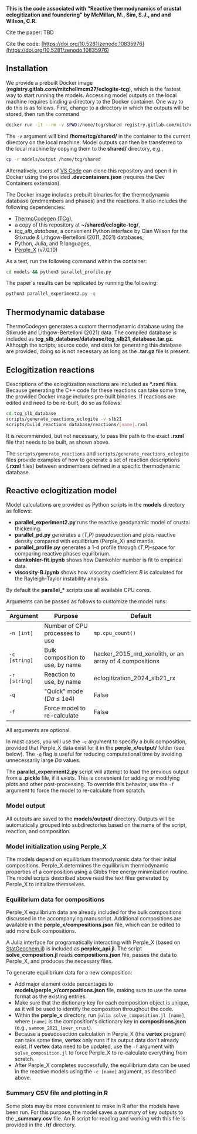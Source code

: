 **This is the code associated with "Reactive thermodynamics of crustal eclogitization and foundering" by McMillan, M., Sim, S.J., and and Wilson, C.R.**

Cite the paper: TBD

Cite the code: [https://doi.org/10.5281/zenodo.10835976](https://doi.org/10.5281/zenodo.10835976)

## Installation

We provide a prebuilt Docker image (**registry.gitlab.com/mitchellmcm27/eclogite-tcg**), which is the fastest way to start running the models.
Accessing model outputs on the local machine requires binding a directory to the Docker container.
One way to do this is as follows.
First, change to a directory in which the outputs will be stored, then run the command

```bash
docker run -it --rm -v $PWD:/home/tcg/shared registry.gitlab.com/mitchellmcm27/eclogite-tcg
```

The `-v` argument will bind **/home/tcg/shared/** in the container to the current directory on the local machine.
Model outputs can then be transferred to the local machine by copying them to the **shared/** directory, e.g.,

```bash
cp -r models/output /home/tcg/shared
```

Alternatively, users of [VS Code](https://code.visualstudio.com/) can clone this repository and open it in Docker using the provided **.devcontainers.json** (requires the Dev Containers extension).

The Docker image includes prebuilt binaries for the thermodynamic database (endmembers and phases) and the reactions.
It also includes the following dependencies:
- [ThermoCodegen (TCg)](https://gitlab.com/ENKI-portal/ThermoCodegen),
- a copy of this repository at **~/shared/eclogite-tcg/**,
- *tcg_slb_database*, a convenient Python interface by Cian Wilson for the Stixrude & Lithgow-Bertelloni (2011, 2021) databases,
- Python, Julia, and R languages,
- [Perple_X](https://github.com/jadconnolly/Perple_X) (v7.0.10)

As a test, run the following command within the container:

```bash
cd models && python3 parallel_profile.py
```

The paper's results can be replicated by running the following:

```bash
python3 parallel_experiment2.py -q
```

## Thermodynamic database

ThermoCodegen generates a custom thermodynamic database using the Stixrude and Lithgow-Bertelloni (2021) data.
The compiled database is included as **tcg_slb_database/database/tcg_slb21_database.tar.gz**.
Although the scripts, source code, and data for generating this database are provided, doing so is not necessary as long as the **.tar.gz** file is present.

## Eclogitization reactions 

Descriptions of the eclogitization reactions are included as **\*.rxml** files.
Because generating the C++ code for these reactions can take some time, the provided Docker image includes pre-built binaries.
If reactions are edited and need to be re-built, do so as follows:

```bash
cd tcg_slb_database
scripts/generate_reactions_eclogite -v slb21
scripts/build_reactions database/reactions/[name].rxml
```
It is recommended, but not necessary, to pass the path to the exact **.rxml** file that needs to be built, as shown above.

The `scripts/generate_reactions` and `scripts/generate_reactions_eclogite` files provide examples of how to generate a set of reaction descriptions (**.rxml** files) between endmembers defined in a specific thermodynamic database.

## Reactive eclogitization model

Model calculations are provided as Python scripts in the **models** directory as follows:

- **parallel_experiment2.py** runs the reactive geodynamic model of crustal thickening.
- **parallel_pd.py** generates a (_T_,_P_) pseudosection and plots reactive density compared with equilibrium (Perple_X) and mantle.
- **parallel_profile.py** generates a 1-d profile through (_T_,_P_)-space for comparing reactive phases equilibrium.
- **damkohler-fit.ipynb** shows how Damkohler number is fit to empirical data.
- **viscosity-B.ipynb** shows how viscosity coefficient _B_ is calculated for the Rayleigh-Taylor instability analysis.

By default the **parallel_\*** scripts use all available CPU cores.

Arguments can be passed as follows to customize the model runs:

| Argument    |  Purpose                           | Default                      |
|-----------------|------------------------------------|------------------------------|
|   `-n [int]`    | Number of CPU processes to use     | `mp.cpu_count()`             |
|   `-c [string]` | Bulk composition to use, by name   | hacker_2015_md_xenolith, or an array of 4 compositions   |
|   `-r [string]` | Reaction to use, by name           | eclogitization_2024_slb21_rx |
|   `-q`          | "Quick" mode (_Da_ ≤ 1e4)      | False                        |
|   `-f`          | Force model to re-calculate              | False                        |

All arguments are optional.

In most cases, you will use the `-c` argument to specifiy a bulk composition, provided that Perple_X data exist for it in the **perple_x/output/** folder (see below).
The `-q` flag is useful for reducing computational time by avoiding unnecessarily large _Da_ values.

The **parallel_experiment2.py** script will attempt to load the previous output from a **.pickle** file, if it exists. This is convenient for adding or modifying plots and other post-processing. To override this behavior, use the `-f` argument to force the model to re-calculate from scratch.

### Model output

All outputs are saved to the **models/output/** directory.
Outputs will be automatically grouped into subdirectories based on the name of the script, reaction, and composition.

### Model initialization using Perple_X

The models depend on equilibrium thermodynamic data for their initial compositions.
Perple_X determines the equilibrium thermodynamic properties of a composition using a Gibbs free energy minimization routine.
The model scripts described above read the text files generated by Perple_X to initialize themselves.

### Equilibrium data for compositions

Perple_X equilibrium data are already included for the bulk compositions discussed in the accompanying manuscript.
Additional compositions are available in the **perple_x/compositions.json** file, which can be edited to add more bulk compositions.

A Julia interface for programatically interacting with Perple_X (based on [StatGeochem.jl](https://osf.io/tjhmw/)) is included as **perplex_api.jl**.
The script **solve_composition.jl** reads **compositions.json** file, passes the data to Perple_X, and produces the necessary files.

To generate equilibrium data for a new composition:

- Add major element oxide percentages to **models/perple_x/compositions.json** file, making sure to use the same format as the existing entries.
- Make sure that the dictionary key for each composition object is unique, as it will be used to identify the composition throughout the code.
- Within the **perple_x** directory, run `julia solve_composition.jl [name]`, where `[name]` is the composition's dictionary key in **compositions.json** (e.g., `sammon_2021_lower_crust`).
- Because a pseudosection calculation in Perple_X (the **vertex** program) can take some time, **vertex** only runs if its output data don't already exist. If **vertex** data need to be updated, use the `-f` argument with `solve_composition.jl` to force Perple_X to re-calculate everything from scratch.
- After Perple_X completes successfully, the equilibrium data can be used in the reactive models using the `-c [name]` argument, as described above.

### Summary CSV file and plotting in R

Some plots may be more convenient to make in R after the models have been run.
For this purpose, the model saves a summary of key outputs to the **_summary.csv** file.
An R script for reading and working with this file is provided in the **./r/** directory.
